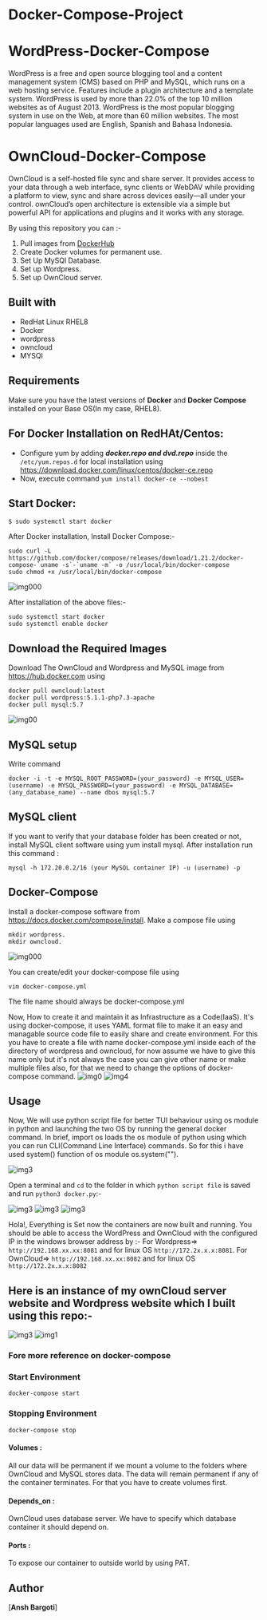 # Docker-Compose-Project

# WordPress-Docker-Compose
WordPress is a free and open source blogging tool and a content management system (CMS) based on PHP and MySQL, which runs on a web hosting service. Features include a plugin architecture and a template system. WordPress is used by more than 22.0% of the top 10 million websites as of August 2013. WordPress is the most popular blogging system in use on the Web, at more than 60 million websites. The most popular languages used are English, Spanish and Bahasa Indonesia.

# OwnCloud-Docker-Compose
OwnCloud is a self-hosted file sync and share server. It provides access to your data through a web interface, sync clients or WebDAV while providing a platform to view, sync and share across devices easily—all under your control. ownCloud’s open architecture is extensible via a simple but powerful API for applications and plugins and it works with any storage.

By using this repository you can :-
1. Pull images from [DockerHub](https://hub.docker.com/)
2. Create Docker volumes for permanent use.
3. Set Up MySQl Database.
4. Set up Wordpress.
5. Set up OwnCloud server.

## Built with
- RedHat Linux RHEL8
- Docker
- wordpress
- owncloud
- MYSQl

## Requirements
Make sure you have the latest versions of **Docker** and **Docker Compose** installed on your Base OS(In my case, RHEL8).

## For Docker Installation on RedHAt/Centos:
- Configure yum by adding ***docker.repo and dvd.repo*** inside the `/etc/yum.repos.d` for local installation using  https://download.docker.com/linux/centos/docker-ce.repo   
- Now, execute command `yum install docker-ce --nobest`

## Start Docker:
```
$ sudo systemctl start docker
```
After Docker installation, Install Docker Compose:-
```
sudo curl -L https://github.com/docker/compose/releases/download/1.21.2/docker-compose-`uname -s`-`uname -m` -o /usr/local/bin/docker-compose
sudo chmod +x /usr/local/bin/docker-compose
```
![img000](https://github.com/anshbargoti/Docker-Compose-Project/blob/master/snap/installing_docker_compose.PNG)

After installation of the above files:-
```
sudo systemctl start docker
sudo systemctl enable docker
```
 ##  Download the Required Images
Download The OwnCloud and Wordpress and MySQL image from https://hub.docker.com using 
    
    docker pull owncloud:latest
    docker pull wordpress:5.1.1-php7.3-apache
    docker pull mysql:5.7 
![img00](https://github.com/anshbargoti/Docker-Compose-Project/blob/master/snap/image.jpg)

 ## MySQL setup
Write command 

    docker -i -t -e MYSQL_ROOT_PASSWORD=(your_password) -e MYSQL_USER=(username) -e MYSQL_PASSWORD=(your_password) -e MYSQL_DATABASE=       (any_database_name) --name dbos mysql:5.7
 ## MySQL client
If you want to verify that your database folder has been created or not, install MySQL client software using yum install mysql. After installation run this command : 
   
    mysql -h 172.20.0.2/16 (your MySQL container IP) -u (username) -p
 ## Docker-Compose
Install a docker-compose software from https://docs.docker.com/compose/install. 
Make a compose file using 

    mkdir wordpress.
    mkdir owncloud.
    
![img000](https://github.com/anshbargoti/Docker-Compose-Project/blob/master/snap/directory.jpg)
    
You can create/edit your docker-compose file using 
    
    vim docker-compose.yml
The file name should always be docker-compose.yml

Now, How to create it and maintain it as Infrastructure as a Code(IaaS). It's using docker-compose, it uses YAML format file to make it an easy and managable source code file to easily share and create environment. For this you have to create a file with name docker-compose.yml inside each of the directory of wordpress and owncloud, for now assume we have to give this name only but it's not always the case you can give other name or make multiple files also, for that we need to change the options of docker-compose command.
![img0](https://github.com/anshbargoti/Docker-Compose-Project/blob/master/snap/owncloud.png)
![img4](https://github.com/anshbargoti/Docker-Compose-Project/blob/master/snap/wordpress.png)

## Usage

Now, We will use python script file for better TUI behaviour using os module in python and launching the two OS by running the general docker command. In brief, import os loads the os module of python using which you can run CLI(Command Line Interface) commands. So for this i have used system() function of os module os.system("<command you want to perform>").

![img3](https://github.com/anshbargoti/Docker-Compose-Project/blob/master/snap/python_script.png)

Open a terminal and `cd` to the folder in which `python script file` is saved and run `python3 docker.py`:-

![img3](https://github.com/anshbargoti/Docker-Compose-Project/blob/master/snap/docker-compose(1).png)
![img3](https://github.com/anshbargoti/Docker-Compose-Project/blob/master/snap/docker-compose(2).png)
![img3](https://github.com/anshbargoti/Docker-Compose-Project/blob/master/snap/docker-compose(3).png)

Hola!, Everything is Set now the containers are now built and running. You should be able to access the WordPress and OwnCloud with the configured IP in the windows browser address by :-
For Wordpress=> `http://192.168.xx.xx:8081`  and for linux OS `http://172.2x.x.x:8081`.
For OwnCloud=> `http://192.168.xx.xx:8082`  and for linux OS `http://172.2x.x.x:8082`

## Here is an instance of my ownCloud server website and Wordpress website which I built using this repo:- 
![img3](https://github.com/anshbargoti/Docker-Compose-Project/blob/master/snap/browseWordpress.PNG)
![img1](https://github.com/anshbargoti/Docker-Compose-Project/blob/master/snap/browse_Owncloud.PNG)

### Fore more reference on docker-compose 

### Start Environment

```
docker-compose start
```

### Stopping Environment

```
docker-compose stop
```
   #### Volumes : 
All our data will be permanent if we mount a volume to the folders where OwnCloud and MySQL stores data. The data will remain permanent if any of the container terminates. For that you have to create volumes first. 
   #### Depends_on : 
OwnCloud uses database server. We have to specify which database container it should depend on.
   #### Ports : 
To expose our container to outside world by using PAT.
   
  
## Author
[**Ansh Bargoti**]
